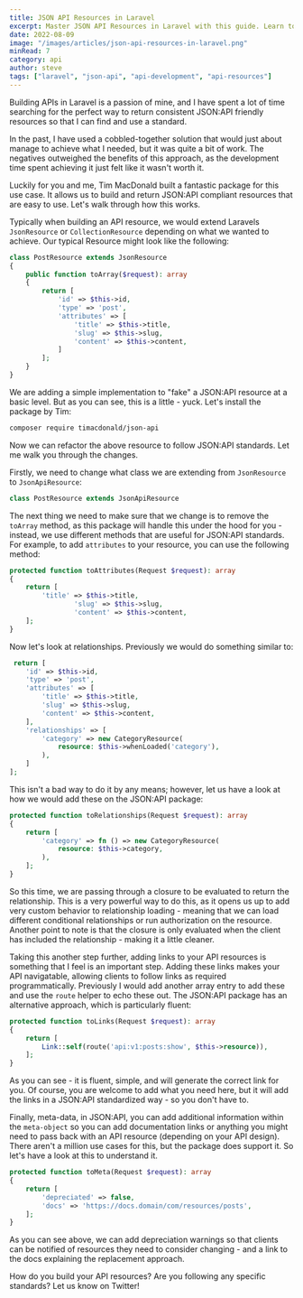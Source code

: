 ```yaml
---
title: JSON API Resources in Laravel
excerpt: Master JSON API Resources in Laravel with this guide. Learn to create consistent, compliant API responses with Tim MacDonald's package, streamlining your API development with attributes, relationships, and meta-data handling.
date: 2022-08-09
image: "/images/articles/json-api-resources-in-laravel.png"
minRead: 7
category: api
author: steve
tags: ["laravel", "json-api", "api-development", "api-resources"]
---
```


Building APIs in Laravel is a passion of mine, and I have spent a lot of time searching for the perfect way to return consistent JSON:API friendly resources so that I can find and use a standard.

In the past, I have used a cobbled-together solution that would just about manage to achieve what I needed, but it was quite a bit of work. The negatives outweighed the benefits of this approach, as the development time spent achieving it just felt like it wasn't worth it.

Luckily for you and me, Tim MacDonald built a fantastic package for this use case. It allows us to build and return JSON:API compliant resources that are easy to use. Let's walk through how this works.

Typically when building an API resource, we would extend Laravels `JsonResource` or `CollectionResource` depending on what we wanted to achieve. Our typical Resource might look like the following:

```php
class PostResource extends JsonResource
{
    public function toArray($request): array
    {
        return [
            'id' => $this->id,
            'type' => 'post',
            'attributes' => [
                'title' => $this->title,
                'slug' => $this->slug,
                'content' => $this->content,
            ]
        ];
    }
}
```

We are adding a simple implementation to "fake" a JSON:API resource at a basic level. But as you can see, this is a little - yuck. Let's install the package by Tim:

```bash
composer require timacdonald/json-api
```

Now we can refactor the above resource to follow JSON:API standards. Let me walk you through the changes.

Firstly, we need to change what class we are extending from `JsonResource` to `JsonApiResource`:

```php
class PostResource extends JsonApiResource
```

The next thing we need to make sure that we change is to remove the `toArray` method, as this package will handle this under the hood for you - instead, we use different methods that are useful for JSON:API standards. For example, to add `attributes` to your resource, you can use the following method:

```php
protected function toAttributes(Request $request): array
{
	return [
		'title' => $this->title,
                'slug' => $this->slug,
                'content' => $this->content,
	];
}
```

Now let's look at relationships. Previously we would do something similar to:

```php
 return [
	'id' => $this->id,
	'type' => 'post',
	'attributes' => [
		'title' => $this->title,
		'slug' => $this->slug,
		'content' => $this->content,
	],
	'relationships' => [
		'category' => new CategoryResource(
			resource: $this->whenLoaded('category'),
		),
	]
];
```

This isn't a bad way to do it by any means; however, let us have a look at how we would add these on the JSON:API package:

```php
protected function toRelationships(Request $request): array
{
	return [
		'category' => fn () => new CategoryResource(
			resource: $this->category,
		),
	];
}
``` 

So this time, we are passing through a closure to be evaluated to return the relationship. This is a very powerful way to do this, as it opens us up to add very custom behavior to relationship loading - meaning that we can load different conditional relationships or run authorization on the resource. Another point to note is that the closure is only evaluated when the client has included the relationship - making it a little cleaner.

Taking this another step further, adding links to your API resources is something that I feel is an important step. Adding these links makes your API navigatable, allowing clients to follow links as required programmatically. Previously I would add another array entry to add these and use the `route` helper to echo these out. The JSON:API package has an alternative approach, which is particularly fluent:

```php
protected function toLinks(Request $request): array
{
	return [
		Link::self(route('api:v1:posts:show', $this->resource)),
	];
}
```

As you can see - it is fluent, simple, and will generate the correct link for you. Of course, you are welcome to add what you need here, but it will add the links in a JSON:API standardized way - so you don't have to.

Finally, meta-data, in JSON:API, you can add additional information within the `meta-object` so you can add documentation links or anything you might need to pass back with an API resource (depending on your API design). There aren't a million use cases for this, but the package does support it. So let's have a look at this to understand it.

```php
protected function toMeta(Request $request): array
{
	return [
		'depreciated' => false,
		'docs' => 'https://docs.domain/com/resources/posts',
	];
}
```

As you can see above, we can add depreciation warnings so that clients can be notified of resources they need to consider changing - and a link to the docs explaining the replacement approach.

How do you build your API resources? Are you following any specific standards? Let us know on Twitter!
